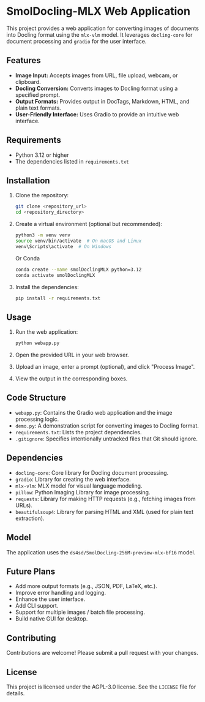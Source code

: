 # SmolDocling-MLX Web Application

This project provides a web application for converting images of documents into Docling format using the `mlx-vlm` model. It leverages `docling-core` for document processing and `gradio` for the user interface.

## Features

*   **Image Input:** Accepts images from URL, file upload, webcam, or clipboard.
*   **Docling Conversion:** Converts images to Docling format using a specified prompt.
*   **Output Formats:** Provides output in DocTags, Markdown, HTML, and plain text formats.
*   **User-Friendly Interface:** Uses Gradio to provide an intuitive web interface.

## Requirements

*   Python 3.12 or higher
*   The dependencies listed in `requirements.txt`

## Installation

1.  Clone the repository:

    ```bash
    git clone <repository_url>
    cd <repository_directory>
    ```

2.  Create a virtual environment (optional but recommended):

    ```bash
    python3 -m venv venv
    source venv/bin/activate  # On macOS and Linux
    venv\Scripts\activate  # On Windows
    ```

    Or Conda

    ```bash
    conda create --name smolDoclingMLX python=3.12
    conda activate smolDoclingMLX
    ```

3.  Install the dependencies:

    ```bash
    pip install -r requirements.txt
    ```

## Usage

1.  Run the web application:

    ```bash
    python webapp.py
    ```

2.  Open the provided URL in your web browser.

3.  Upload an image, enter a prompt (optional), and click "Process Image".

4.  View the output in the corresponding boxes.

## Code Structure

*   `webapp.py`: Contains the Gradio web application and the image processing logic.
*   `demo.py`: A demonstration script for converting images to Docling format.
*   `requirements.txt`: Lists the project dependencies.
*   `.gitignore`: Specifies intentionally untracked files that Git should ignore.

## Dependencies

*   `docling-core`: Core library for Docling document processing.
*   `gradio`: Library for creating the web interface.
*   `mlx-vlm`: MLX model for visual language modeling.
*   `pillow`: Python Imaging Library for image processing.
*   `requests`: Library for making HTTP requests (e.g., fetching images from URLs).
*   `beautifulsoup4`: Library for parsing HTML and XML (used for plain text extraction).

## Model

The application uses the `ds4sd/SmolDocling-256M-preview-mlx-bf16` model.

## Future Plans

*   Add more output formats (e.g., JSON, PDF, LaTeX, etc.).
*   Improve error handling and logging.
*   Enhance the user interface.
*   Add CLI support.
*   Support for multiple images / batch file processing.
*   Build native GUI for desktop.

## Contributing

Contributions are welcome! Please submit a pull request with your changes.

## License

This project is licensed under the AGPL-3.0 license. See the `LICENSE` file for details.


